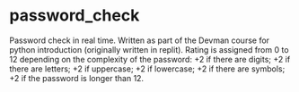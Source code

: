 # password_check
Password check in real time. Written as part of the Devman course for python introduction (originally written in replit). Rating is assigned from 0 to 12 depending on the complexity of the password:
+2 if there are digits;
+2 if there are letters;
+2 if uppercase;
+2 if lowercase;
+2 if there are symbols;
+2 if the password is longer than 12.
